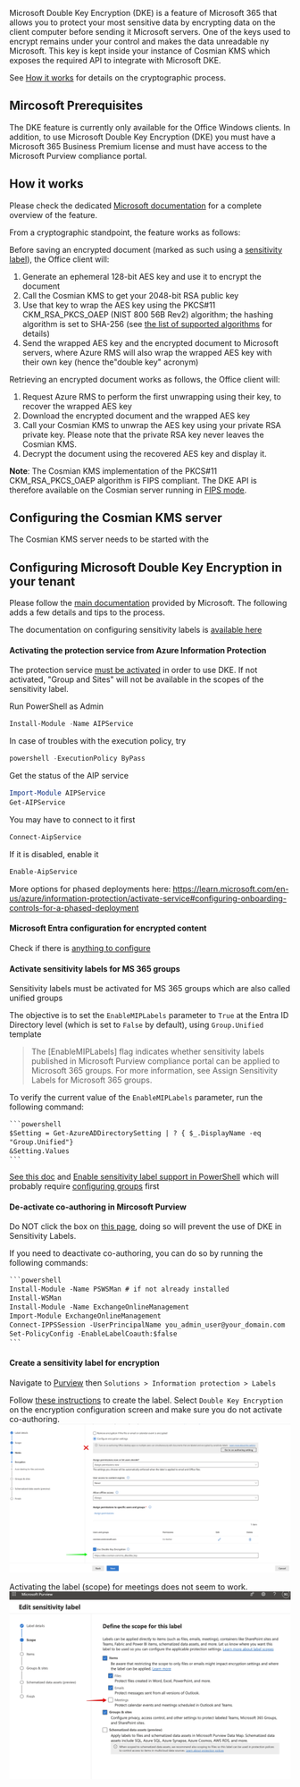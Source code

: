 Microsoft Double Key Encryption (DKE) is a feature of Microsoft 365 that allows you to protect your most sensitive
data by encrypting data on the client computer before sending it Microsoft servers.
One of the keys used to encrypt remains under your control and makes the data unreadable ny Microsoft. This key is kept
inside your instance of Cosmian KMS which exposes the required API to integrate with Microsoft DKE.

See [How it works](#how-it-works) for details on the cryptographic process.

## Mircosoft Prerequisites
The DKE feature is currently only available for the Office Windows clients. In addition, to use Microsoft
Double Key Encryption (DKE) you must have a Microsoft 365 Business Premium license and must have access to the Microsoft
Purview compliance portal.

## How it works

Please check the dedicated [Microsoft documentation](https://learn.microsoft.com/en-us/purview/double-key-encryption)
for a complete overview of the feature.

From a cryptographic standpoint, the feature works as follows:

Before saving an encrypted document (marked as such using a [sensitivity label](https://learn.microsoft.com/en-gb/purview/create-sensitivity-labels#create-and-configure-sensitivity-labels)), the Office client will:

1. Generate an ephemeral 128-bit AES key and use it to encrypt the document
2. Call the Cosmian KMS to get your 2048-bit RSA public key
3. Use that key to wrap the AES key using the PKCS#11 CKM_RSA_PKCS_OAEP (NIST 800 56B Rev2) algorithm; the hashing
   algorithm is set to SHA-256 (see [the list of supported algorithms](./support_algorithms.md) for details)
4. Send the wrapped AES key and the encrypted document to Microsoft servers, where Azure RMS will also wrap the
   wrapped AES key with their own key (hence the"double key" acronym)

Retrieving an encrypted document works as follows, the Office client will:

1. Request Azure RMS to perform the first unwrapping using their key, to recover the wrapped AES key
2. Download the encrypted document and the wrapped AES key
3. Call your Cosmian KMS to unwrap the AES key using your private RSA private key. Please note
   that the private RSA key never leaves the Cosmian KMS.
4. Decrypt the document using the recovered AES key and display it.

**Note**: The Cosmian KMS implementation of the PKCS#11 CKM_RSA_PKCS_OAEP algorithm is FIPS compliant. The DKE
API is therefore available on the Cosmian server running in [FIPS mode](../fips.md).

## Configuring the Cosmian KMS server

The Cosmian KMS server needs to be started with the

## Configuring Microsoft Double Key Encryption in your tenant

Please follow the [main documentation](https://learn.microsoft.com/en-us/purview/double-key-encryption-setup)
provided by Microsoft. The following adds a few details and tips to the process.

The documentation on configuring sensitivity labels
is [available here](https://learn.microsoft.com/en-gb/purview/encryption-sensitivity-labels)

#### Activating the protection service from Azure Information Protection

The protection
service [must be activated](https://learn.microsoft.com/en-us/azure/information-protection/activate-service) in order to
use DKE.
If not activated, "Group and Sites" will not be available in the scopes of the sensitivity label.

Run PowerShell as Admin

 ```powershell
 Install-Module -Name AIPService
 ``` 

In case of troubles with the execution policy, try

 ```powershell
 powershell -ExecutionPolicy ByPass
 ```

Get the status of the AIP service

 ```powershell
 Import-Module AIPService
 Get-AIPService
 ```

You may have to connect to it first

 ```powershell
 Connect-AipService
 ```

If it is disabled, enable it

 ```powershell
 Enable-AipService
 ```

More options for phased deployments
here: https://learn.microsoft.com/en-us/azure/information-protection/activate-service#configuring-onboarding-controls-for-a-phased-deployment

#### Microsoft Entra configuration for encrypted content

   Check if there
   is [anything to configure](https://learn.microsoft.com/en-gb/purview/encryption-azure-ad-configuration)


#### Activate sensitivity labels for MS 365 groups

   Sensitivity labels must be activated for MS 365 groups which are also called unified groups

   The objective is to set the `EnableMIPLabels` parameter to `True` at the Entra ID Directory level (which is set
   to `False` by default), using  `Group.Unified` template

   > The [EnableMIPLabels] flag indicates whether sensitivity labels published in Microsoft Purview compliance portal
   can be applied to Microsoft 365 groups. For more information, see Assign Sensitivity Labels for Microsoft 365 groups.

   To verify the current value of the `EnableMIPLabels` parameter, run the following command:

    ```powershell
    $Setting = Get-AzureADDirectorySetting | ? { $_.DisplayName -eq "Group.Unified"}
    &Setting.Values
    ```

   [See this doc](https://learn.microsoft.com/en-gb/purview/sensitivity-labels-teams-groups-sites#using-sensitivity-labels-for-microsoft-teams-microsoft-365-groups-and-sharepoint-sites)
   and [Enable sensitivity label support in PowerShell](https://learn.microsoft.com/en-us/entra/identity/users/groups-assign-sensitivity-labels#enable-sensitivity-label-support-in-powershell)
   which will probably
   require [configuring groups](https://learn.microsoft.com/en-us/entra/identity/users/groups-settings-cmdlets) first


#### De-activate co-authoring in Mircosoft Purview

   Do NOT click the box
   on [this page](https://compliance.microsoft.com/compliancesettings/co-authoring_for_files_with_sensitivity_labels),
   doing so will prevent the use of DKE in Sensitivity Labels.

   If you need to deactivate co-authoring, you can do so by running the following commands:

    ```powershell
    Install-Module -Name PSWSMan # if not already installed
    Install-WSMan
    Install-Module -Name ExchangeOnlineManagement
    Import-Module ExchangeOnlineManagement
    Connect-IPPSSession -UserPrincipalName you_admin_user@your_domain.com
    Set-PolicyConfig -EnableLabelCoauth:$false
    ```


#### Create a sensitivity label for encryption

   Navigate to [Purview](https://compliance.microsoft.com/homepage) then `Solutions > Information protection > Labels`

   Follow [these instructions](https://learn.microsoft.com/en-gb/purview/create-sensitivity-labels#create-and-configure-sensitivity-labels)
   to create the label.
   Select `Double Key Encryption` on the encryption configuration screen and make sure
   you do not activate co-authoring.
   ![Sensitivity Label](./sensitivity_label.png)

   Activating the label (scope) for meetings does not seem to work.
   ![label scope](./label_scope.png)



